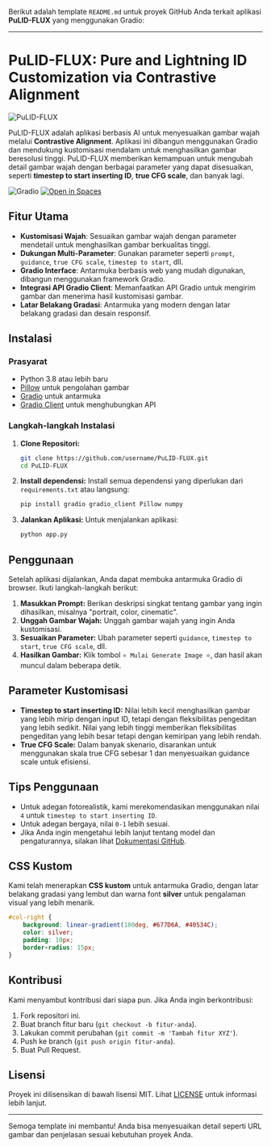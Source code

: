 Berikut adalah template `README.md` untuk proyek GitHub Anda terkait aplikasi **PuLID-FLUX** yang menggunakan Gradio:

---

# PuLID-FLUX: Pure and Lightning ID Customization via Contrastive Alignment

![PuLID-FLUX](https://camo.githubusercontent.com/f43b5f3938b966a39b17c9bd331c766893c89b6fa529190c4a5a1f16df06d99e/68747470733a2f2f692e6962622e636f2e636f6d2f796e714b7672722f62616e6e65722d70756c69642e6a7067)

PuLID-FLUX adalah aplikasi berbasis AI untuk menyesuaikan gambar wajah melalui **Contrastive Alignment**. Aplikasi ini dibangun menggunakan Gradio dan mendukung kustomisasi mendalam untuk menghasilkan gambar beresolusi tinggi. PuLID-FLUX memberikan kemampuan untuk mengubah detail gambar wajah dengan berbagai parameter yang dapat disesuaikan, seperti **timestep to start inserting ID**, **true CFG scale**, dan banyak lagi.

![Gradio](https://github.com/user-attachments/assets/bed5eb12-3592-4a48-ae25-92ebd061de8d)
[![Open in Spaces](https://huggingface.co/datasets/huggingface/badges/resolve/main/open-in-hf-spaces-xl-dark.svg)](https://deddy-pulid-flx-gpu.hf.space)

## Fitur Utama
- **Kustomisasi Wajah**: Sesuaikan gambar wajah dengan parameter mendetail untuk menghasilkan gambar berkualitas tinggi.
- **Dukungan Multi-Parameter**: Gunakan parameter seperti `prompt`, `guidance`, `true CFG scale`, `timestep to start`, dll.
- **Gradio Interface**: Antarmuka berbasis web yang mudah digunakan, dibangun menggunakan framework Gradio.
- **Integrasi API Gradio Client**: Memanfaatkan API Gradio untuk mengirim gambar dan menerima hasil kustomisasi gambar.
- **Latar Belakang Gradasi**: Antarmuka yang modern dengan latar belakang gradasi dan desain responsif.

## Instalasi

### Prasyarat
- Python 3.8 atau lebih baru
- [Pillow](https://python-pillow.org) untuk pengolahan gambar
- [Gradio](https://gradio.app) untuk antarmuka
- [Gradio Client](https://gradio.app/docs/#client) untuk menghubungkan API

### Langkah-langkah Instalasi

1. **Clone Repositori:**
   ```bash
   git clone https://github.com/username/PuLID-FLUX.git
   cd PuLID-FLUX
   ```

2. **Install dependensi:**
   Install semua dependensi yang diperlukan dari `requirements.txt` atau langsung:
   ```bash
   pip install gradio gradio_client Pillow numpy
   ```

3. **Jalankan Aplikasi:**
   Untuk menjalankan aplikasi:
   ```bash
   python app.py
   ```

## Penggunaan
Setelah aplikasi dijalankan, Anda dapat membuka antarmuka Gradio di browser. Ikuti langkah-langkah berikut:

1. **Masukkan Prompt:** Berikan deskripsi singkat tentang gambar yang ingin dihasilkan, misalnya "portrait, color, cinematic".
2. **Unggah Gambar Wajah:** Unggah gambar wajah yang ingin Anda kustomisasi.
3. **Sesuaikan Parameter:** Ubah parameter seperti `guidance`, `timestep to start`, `true CFG scale`, dll.
4. **Hasilkan Gambar:** Klik tombol `⭐ Mulai Generate Image ⭐`, dan hasil akan muncul dalam beberapa detik.

## Parameter Kustomisasi
- **Timestep to start inserting ID:** Nilai lebih kecil menghasilkan gambar yang lebih mirip dengan input ID, tetapi dengan fleksibilitas pengeditan yang lebih sedikit. Nilai yang lebih tinggi memberikan fleksibilitas pengeditan yang lebih besar tetapi dengan kemiripan yang lebih rendah.
- **True CFG Scale:** Dalam banyak skenario, disarankan untuk menggunakan skala true CFG sebesar 1 dan menyesuaikan guidance scale untuk efisiensi.

## Tips Penggunaan
- Untuk adegan fotorealistik, kami merekomendasikan menggunakan nilai `4` untuk `timestep to start inserting ID`.
- Untuk adegan bergaya, nilai `0-1` lebih sesuai.
- Jika Anda ingin mengetahui lebih lanjut tentang model dan pengaturannya, silakan lihat [Dokumentasi GitHub](https://github.com/ToTheBeginning/PuLID).

## CSS Kustom
Kami telah menerapkan **CSS kustom** untuk antarmuka Gradio, dengan latar belakang gradasi yang lembut dan warna font **silver** untuk pengalaman visual yang lebih menarik.

```css
#col-right {
    background: linear-gradient(180deg, #677D6A, #40534C);
    color: silver;
    padding: 10px;
    border-radius: 15px;
}
```

## Kontribusi
Kami menyambut kontribusi dari siapa pun. Jika Anda ingin berkontribusi:

1. Fork repositori ini.
2. Buat branch fitur baru (`git checkout -b fitur-anda`).
3. Lakukan commit perubahan (`git commit -m 'Tambah fitur XYZ'`).
4. Push ke branch (`git push origin fitur-anda`).
5. Buat Pull Request.

## Lisensi
Proyek ini dilisensikan di bawah lisensi MIT. Lihat [LICENSE](./LICENSE) untuk informasi lebih lanjut.

---

Semoga template ini membantu! Anda bisa menyesuaikan detail seperti URL gambar dan penjelasan sesuai kebutuhan proyek Anda.

